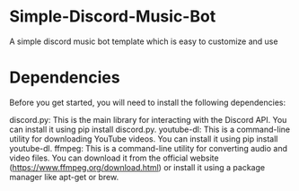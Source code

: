 # Simple-Discord-Music-Bot
A simple discord music bot template which is easy to customize and use

# Dependencies

Before you get started, you will need to install the following dependencies:

discord.py: This is the main library for interacting with the Discord API. You can install it using pip install discord.py.
youtube-dl: This is a command-line utility for downloading YouTube videos. You can install it using pip install youtube-dl.
ffmpeg: This is a command-line utility for converting audio and video files. You can download it from the official website (https://www.ffmpeg.org/download.html) or install it using a package manager like apt-get or brew.

